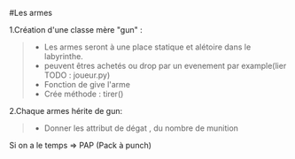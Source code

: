 #Les armes

1.Création d'une classe mère "gun" :
> - Les armes seront à une place statique et alétoire dans le labyrinthe.
> - peuvent êtres achetés ou drop par un evenement par example(lier TODO : joueur.py)
>- Fonction de give l'arme
>- Crée méthode : tirer()

2.Chaque armes hérite de gun:
>- Donner les attribut de dégat , du nombre de munition



Si on a le temps => PAP (Pack à punch)

